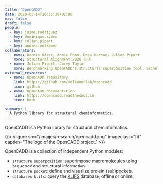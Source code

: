 ```yaml
---
title: "OpenCADD"
date: 2020-05-14T16:55:38+02:00
nav: false
draft: false
people:
  - key: jaime.rodriguez
  - key: dominique.sydow
  - key: julian.pipart
  - key: andrea.volkamer
collaborators:
  - name: Dennis Köser, Annie Pham, Enes Kurnaz, Julian Pipart
    more: Structural Alignment 2020 (FU)
  - name: Julian Pipart, Corey Taylor
    more: Benchmarking OpenCADD's structural superposition tool, bachelor thesis 2021 (FU)
external_resources:
  - name: OpenCADD repository
    link: https://github.com/volkamerlab/opencadd
    icon: github
  - name: OpenCADD documentation
    link: https://opencadd.readthedocs.io
    icon: book

summary: |
  A Python library for structural cheminformatics.
---
```


OpenCADD is a Python library for structural cheminformatics.

<!--more-->

{{< xfigure src="/images/research/opencadd.png" imageclass="fit" caption="The logo of the OpenCADD project." >}}

OpenCADD is a collection of independent Python modules:

- ``structure.superposition``: superimpose macromolecules using sequence and structural information.
- ``structure.pocket``: define and visualize protein (sub)pockets.
- ``databases.klifs``: query the [KLIFS](https://klifs.net/) database, offline or online.
